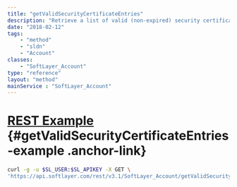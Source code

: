 ```yaml
---
title: "getValidSecurityCertificateEntries"
description: "Retrieve a list of valid (non-expired) security certificates without the sensitive certificate information. This allows non-privileged users to view and select security certificates when configuring associated services. "
date: "2018-02-12"
tags:
    - "method"
    - "sldn"
    - "Account"
classes:
    - "SoftLayer_Account"
type: "reference"
layout: "method"
mainService : "SoftLayer_Account"
---
```


# [REST Example](#getValidSecurityCertificateEntries-example) <a href="/article/rest/"><i class="fas fa-question"></i></a> {#getValidSecurityCertificateEntries-example .anchor-link} 
```bash
curl -g -u $SL_USER:$SL_APIKEY -X GET \
'https://api.softlayer.com/rest/v3.1/SoftLayer_Account/getValidSecurityCertificateEntries'
```
